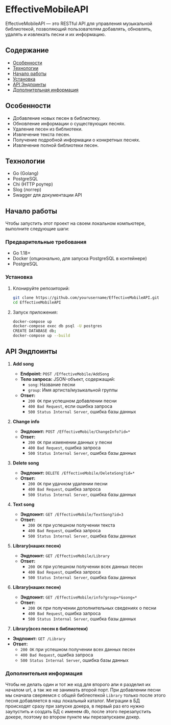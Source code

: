 # EffectiveMobileAPI

EffectiveMobileAPI — это RESTful API для управления музыкальной библиотекой, позволяющий пользователям добавлять, обновлять, удалять и извлекать песни и их информацию.

## Содержание
- [Особенности](#особенности)
- [Технологии](#технологии)
- [Начало работы](#начало-работы)
- [Установка](#установка)
- [API Эндпоинты](#api-эндпоинты)
- [Дополнительная информация](#дополнительная-информация)

## Особенности
- Добавление новых песен в библиотеку.
- Обновление информации о существующих песнях.
- Удаление песен из библиотеки.
- Извлечение текста песен.
- Получение подробной информации о конкретных песнях.
- Извлечение полной библиотеки песен.

## Технологии
- Go (Golang)
- PostgreSQL
- Chi (HTTP роутер)
- Slog (логгер)
- Swagger для документации API

## Начало работы

Чтобы запустить этот проект на своем локальном компьютере, выполните следующие шаги:

### Предварительные требования
- Go 1.18+
- Docker (опционально, для запуска PostgreSQL в контейнере)
- PostgreSQL

### Установка

1. Клонируйте репозиторий:
   ```bash
   git clone https://github.com/yourusername/EffectiveMobileAPI.git
   cd EffectiveMobileAPI

2. Запуск приложения:
   ```bash
   docker-compose up
   docker-compose exec db psql -U postgres
   CREATE DATABASE db;
   docker-compose up --build

## API Эндпоинты

1. **Add song**
   - **Endpoint:** `POST /EffectiveMobile/AddSong`
   - **Тело запроса:** JSON-объект, содержащий:
     - `song`: Название песни
     - `group`: Имя артиста/музыкальной группы
   - **Ответ:** 
     - `200 OK` при успешном добавлении песни
     - `400 Bad Request`, если ошибка запроса
     - `500 Status Internal Server`, ошибка базы данных

2. **Change info**
   - **Эндпоинт:** `POST /EffectiveMobile/ChangeInfo?id=*`
   - **Ответ:** 
     - `200 OK` при изменении данных у песни
     - `400 Bad Request`, ошибка запроса
     - `500 Status Internal Server`, ошибка базы данных

3. **Delete song**
   - **Эндпоинт:** `DELETE /EffectiveMobile/DeleteSong?id=*`
   - **Ответ:** 
     - `200 OK` при удачном удалении песни
     - `400 Bad Request`, ошибка запроса
     - `500 Status Internal Server`, ошибка базы данных

4. **Text song**
   - **Эндпоинт:** `GET /EffectiveMobile/TextSong?id=3`
   - **Ответ:** 
     - `200 OK` при успешном получении текста
     - `400 Bad Request`, ошибка запроса
     - `500 Status Internal Server`, ошибка базы данных
   
5. **Library(наших песен)**
   - **Эндпоинт:** `GET /EffectiveMobile/Library`
   - **Ответ:** 
     - `200 OK` при успешном получении всех данных песен
     - `400 Bad Request`, ошибка запроса
     - `500 Status Internal Server`, ошибка базы данных

6. **Library(наших песен)**
   - **Эндпоинт:** `GET /EffectiveMobile/info?group=*&song=*`
   - **Ответ:** 
     - `200 OK` при получении дополнительных сведениях о песни
     - `400 Bad Request`, ошибка запроса
     - `500 Status Internal Server`, ошибка базы данных
    
7. **Library(всез песен в библиотеки)**
- **Эндпоинт:** `GET /Library`
- **Ответ:** 
  - `200 OK` при успешном получении всех данных песен
  - `400 Bad Request`, ошибка запроса
  - `500 Status Internal Server`, ошибка базы данных
 
### Дополнительня информация

Чтобы не делать один и тот же код для второго апи я разделил их началом url, а так же не занимать второй порт.
При добавлении песни мы сначала сверяемся с общей библеотекой `Library` только после этого песня добавляется в наш локальный каталог.
Миграции в БД происходят сразу при запуске докера, в первый раз его нужно заупустить и создать БД с именем db, после этого перезапустить докере,
поэтому во втором пункте мы перезапускаем докер.

